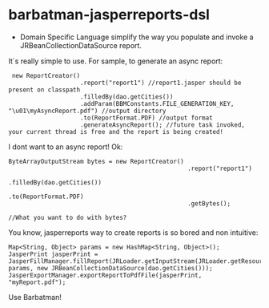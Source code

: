 barbatman-jasperreports-dsl
===========================

* Domain Specific Language simplify the way you populate and invoke a JRBeanCollectionDataSource report. 

It´s really simple to use. For sample, to generate an async report:

```
 new ReportCreator()
                    .report("report1") //report1.jasper should be present on classpath
                    .filledBy(dao.getCities())
                    .addParam(BBMConstants.FILE_GENERATION_KEY, "\u01\myAsyncReport.pdf") //output directory
                    .to(ReportFormat.PDF) //output format
                    .generateAsyncReport(); //future task invoked, your current thread is free and the report is being created!
```
I dont want to an async report! Ok:
```
ByteArrayOutputStream bytes = new ReportCreator()
                                                  .report("report1")
                                                  .filledBy(dao.getCities())
                                                  .to(ReportFormat.PDF)
                                                  .getBytes();
                                                  
//What you want to do with bytes?
```
You know, jasperreports way to create reports is so bored and non intuitive:
```
Map<String, Object> params = new HashMap<String, Object>();
JasperPrint jasperPrint = JasperFillManager.fillReport(JRLoader.getInputStream(JRLoader.getResource("report1.jasper")), params, new JRBeanCollectionDataSource(dao.getCities()));
JasperExportManager.exportReportToPdfFile(jasperPrint, "myReport.pdf");
```
Use Barbatman!
